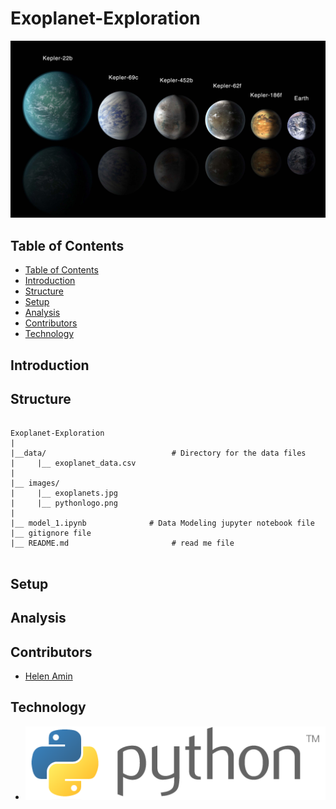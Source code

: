 # Exoplanet-Exploration

![planets View](images/exoplanets.jpg)

## Table of Contents

- [Table of Contents](#table-of-contents)
- [Introduction](#Introduction)
- [Structure](#Structure)
- [Setup](#Setup)
- [Analysis](#Analysis)
- [Contributors](#Contributors)
- [Technology](#Technology)

## Introduction




## Structure
```
 
Exoplanet-Exploration
|
|__data/                            # Directory for the data files
|     |__ exoplanet_data.csv
|
|__ images/
|     |__ exoplanets.jpg
|     |__ pythonlogo.png
|
|__ model_1.ipynb              # Data Modeling jupyter notebook file
|__ gitignore file
|__ README.md                       # read me file
                   

```

## Setup



## Analysis



## Contributors

- [Helen Amin](https://github.com/helenamin)

## Technology

- ![PythonLogo](images/pythonlogo.png)
